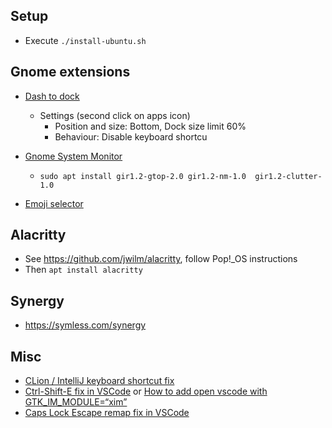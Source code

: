 ## Setup
- Execute `./install-ubuntu.sh`

## Gnome extensions
- [Dash to dock](https://extensions.gnome.org/extension/307/dash-to-dock/)
  - Settings (second click on apps icon) 
      - Position and size: Bottom, Dock size limit 60%
      - Behaviour: Disable keyboard shortcu

- [Gnome System Monitor](https://extensions.gnome.org/extension/120/system-monitor/)
  - `sudo apt install gir1.2-gtop-2.0 gir1.2-nm-1.0  gir1.2-clutter-1.0`

- [Emoji selector](https://extensions.gnome.org/extension/1162/emoji-selector/)

## Alacritty
- See https://github.com/jwilm/alacritty, follow Pop!_OS instructions
- Then `apt install alacritty`

## Synergy
- https://symless.com/synergy

## Misc
- [CLion / IntelliJ keyboard shortcut fix](https://askubuntu.com/questions/412046/unable-to-use-intellij-idea-keyboard-shortcuts-on-ubuntu/738479)
- [Ctrl-Shift-E fix in VSCode](https://github.com/Microsoft/vscode/issues/48480) or [How to add open vscode with GTK_IM_MODULE=“xim”](https://askubuntu.com/questions/1166660/how-to-add-open-vscode-with-gtk-im-module-xim)
- [Caps Lock Escape remap fix in VSCode](https://github.com/VSCodeVim/Vim/issues/854)
